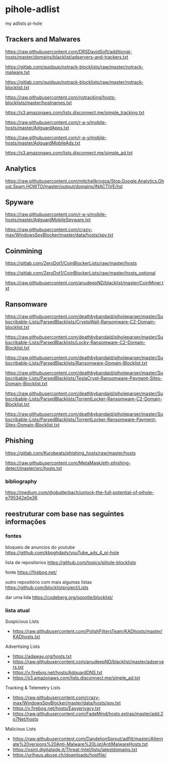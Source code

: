 # pihole-adlist
my adlists pi-hole

## Trackers and Malwares

https://raw.githubusercontent.com/DRSDavidSoft/additional-hosts/master/domains/blacklist/adservers-and-trackers.txt

https://gitlab.com/quidsup/notrack-blocklists/raw/master/notrack-malware.txt

https://gitlab.com/quidsup/notrack-blocklists/raw/master/notrack-blocklist.txt

https://raw.githubusercontent.com/notracking/hosts-blocklists/master/hostnames.txt

https://s3.amazonaws.com/lists.disconnect.me/simple_tracking.txt

https://raw.githubusercontent.com/r-a-y/mobile-hosts/master/AdguardApps.txt

https://raw.githubusercontent.com/r-a-y/mobile-hosts/master/AdguardMobileAds.txt

https://s3.amazonaws.com/lists.disconnect.me/simple_ad.txt

## Analytics

https://raw.githubusercontent.com/mitchellkrogza/Stop.Google.Analytics.Ghost.Spam.HOWTO/master/output/domains/INACTIVE/list

## Spyware

https://raw.githubusercontent.com/r-a-y/mobile-hosts/master/AdguardMobileSpyware.txt

https://raw.githubusercontent.com/crazy-max/WindowsSpyBlocker/master/data/hosts/spy.txt

## Coinmining

https://gitlab.com/ZeroDot1/CoinBlockerLists/raw/master/hosts

https://gitlab.com/ZeroDot1/CoinBlockerLists/raw/master/hosts_optional

https://raw.githubusercontent.com/anudeepND/blacklist/master/CoinMiner.txt

## Ransomware

https://raw.githubusercontent.com/deathbybandaid/piholeparser/master/Subscribable-Lists/ParsedBlacklists/CryptoWall-Ransomware-C2-Domain-blocklist.txt

https://raw.githubusercontent.com/deathbybandaid/piholeparser/master/Subscribable-Lists/ParsedBlacklists/Locky-Ransomware-C2-Domain-Blocklist.txt

https://raw.githubusercontent.com/deathbybandaid/piholeparser/master/Subscribable-Lists/ParsedBlacklists/Ransomware-Domain-Blocklist.txt

https://raw.githubusercontent.com/deathbybandaid/piholeparser/master/Subscribable-Lists/ParsedBlacklists/TeslaCrypt-Ransomware-Payment-Sites-Domain-Blocklist.txt

https://raw.githubusercontent.com/deathbybandaid/piholeparser/master/Subscribable-Lists/ParsedBlacklists/TorrentLocker-Ransomware-C2-Domain-Blocklist.txt

https://raw.githubusercontent.com/deathbybandaid/piholeparser/master/Subscribable-Lists/ParsedBlacklists/TorrentLocker-Ransomware-Payment-Sites-Domain-Blocklist.txt

## Phishing

https://gitlab.com/Kurobeats/phishing_hosts/raw/master/hosts

https://raw.githubusercontent.com/MetaMask/eth-phishing-detect/master/src/hosts.txt

### bibliography
https://medium.com/@obutterbach/unlock-the-full-potential-of-pihole-e795342e0e36


## reestruturar com base nas seguintes informações

### fontes

bloqueio de anuncios do youtube
https://github.com/kboghdady/youTube_ads_4_pi-hole

lista de repositorios
https://github.com/topics/pihole-blocklists

fonte
https://firebog.net/

outro repositório com mais algumas listas
https://github.com/blocklistproject/Lists

dar uma lida
https://codeberg.org/spootle/blocklist/

### lista atual

Suspicious Lists
- https://raw.githubusercontent.com/PolishFiltersTeam/KADhosts/master/KADhosts.txt

Advertising Lists
- https://adaway.org/hosts.txt
- https://raw.githubusercontent.com/anudeepND/blacklist/master/adservers.txt
- https://v.firebog.net/hosts/AdguardDNS.txt
- https://s3.amazonaws.com/lists.disconnect.me/simple_ad.txt

Tracking & Telemetry Lists
- https://raw.githubusercontent.com/crazy-max/WindowsSpyBlocker/master/data/hosts/spy.txt
- https://v.firebog.net/hosts/Easyprivacy.txt
- https://raw.githubusercontent.com/FadeMind/hosts.extras/master/add.2o7Net/hosts

Malicious Lists
- https://raw.githubusercontent.com/DandelionSprout/adfilt/master/Alternate%20versions%20Anti-Malware%20List/AntiMalwareHosts.txt
- https://osint.digitalside.it/Threat-Intel/lists/latestdomains.txt
- https://urlhaus.abuse.ch/downloads/hostfile/


